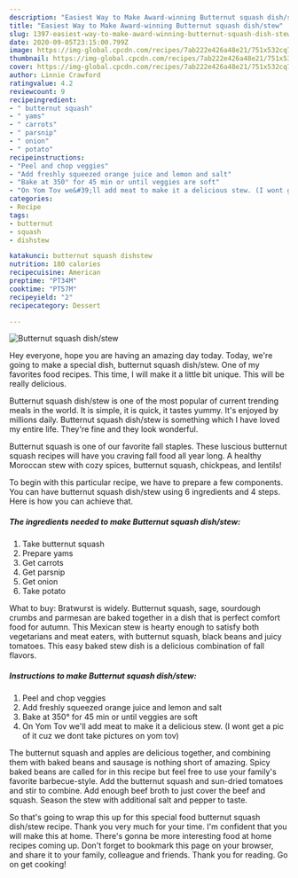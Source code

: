```yaml
---
description: "Easiest Way to Make Award-winning Butternut squash dish/stew"
title: "Easiest Way to Make Award-winning Butternut squash dish/stew"
slug: 1397-easiest-way-to-make-award-winning-butternut-squash-dish-stew
date: 2020-09-05T23:15:00.799Z
image: https://img-global.cpcdn.com/recipes/7ab222e426a48e21/751x532cq70/butternut-squash-dishstew-recipe-main-photo.jpg
thumbnail: https://img-global.cpcdn.com/recipes/7ab222e426a48e21/751x532cq70/butternut-squash-dishstew-recipe-main-photo.jpg
cover: https://img-global.cpcdn.com/recipes/7ab222e426a48e21/751x532cq70/butternut-squash-dishstew-recipe-main-photo.jpg
author: Linnie Crawford
ratingvalue: 4.2
reviewcount: 9
recipeingredient:
- " butternut squash"
- " yams"
- " carrots"
- " parsnip"
- " onion"
- " potato"
recipeinstructions:
- "Peel and chop veggies"
- "Add freshly squeezed orange juice and lemon and salt"
- "Bake at 350° for 45 min or until veggies are soft"
- "On Yom Tov we&#39;ll add meat to make it a delicious stew. (I wont get a pic of it cuz we dont take pictures on yom tov)"
categories:
- Recipe
tags:
- butternut
- squash
- dishstew

katakunci: butternut squash dishstew 
nutrition: 180 calories
recipecuisine: American
preptime: "PT34M"
cooktime: "PT57M"
recipeyield: "2"
recipecategory: Dessert

---
```



![Butternut squash dish/stew](https://img-global.cpcdn.com/recipes/7ab222e426a48e21/751x532cq70/butternut-squash-dishstew-recipe-main-photo.jpg)

Hey everyone, hope you are having an amazing day today. Today, we're going to make a special dish, butternut squash dish/stew. One of my favorites food recipes. This time, I will make it a little bit unique. This will be really delicious.

Butternut squash dish/stew is one of the most popular of current trending meals in the world. It is simple, it is quick, it tastes yummy. It's enjoyed by millions daily. Butternut squash dish/stew is something which I have loved my entire life. They're fine and they look wonderful.

Butternut squash is one of our favorite fall staples. These luscious butternut squash recipes will have you craving fall food all year long. A healthy Moroccan stew with cozy spices, butternut squash, chickpeas, and lentils!


To begin with this particular recipe, we have to prepare a few components. You can have butternut squash dish/stew using 6 ingredients and 4 steps. Here is how you can achieve that.

<!--inarticleads1-->

##### The ingredients needed to make Butternut squash dish/stew:

1. Take  butternut squash
1. Prepare  yams
1. Get  carrots
1. Get  parsnip
1. Get  onion
1. Take  potato


What to buy: Bratwurst is widely. Butternut squash, sage, sourdough crumbs and parmesan are baked together in a dish that is perfect comfort food for autumn. This Mexican stew is hearty enough to satisfy both vegetarians and meat eaters, with butternut squash, black beans and juicy tomatoes. This easy baked stew dish is a delicious combination of fall flavors. 

<!--inarticleads2-->

##### Instructions to make Butternut squash dish/stew:

1. Peel and chop veggies
1. Add freshly squeezed orange juice and lemon and salt
1. Bake at 350° for 45 min or until veggies are soft
1. On Yom Tov we&#39;ll add meat to make it a delicious stew. (I wont get a pic of it cuz we dont take pictures on yom tov)


The butternut squash and apples are delicious together, and combining them with baked beans and sausage is nothing short of amazing. Spicy baked beans are called for in this recipe but feel free to use your family&#39;s favorite barbecue-style. Add the butternut squash and sun-dried tomatoes and stir to combine. Add enough beef broth to just cover the beef and squash. Season the stew with additional salt and pepper to taste. 

So that's going to wrap this up for this special food butternut squash dish/stew recipe. Thank you very much for your time. I'm confident that you will make this at home. There's gonna be more interesting food at home recipes coming up. Don't forget to bookmark this page on your browser, and share it to your family, colleague and friends. Thank you for reading. Go on get cooking!

